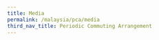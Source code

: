 ```yaml
---
title: Media
permalink: /malaysia/pca/media
third_nav_title: Periodic Commuting Arrangement
---
```



